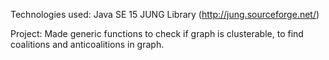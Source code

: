 Technologies used:
Java SE 15
JUNG Library (http://jung.sourceforge.net/)

Project:
Made generic functions to check if graph is clusterable, to find coalitions and anticoalitions in graph.
